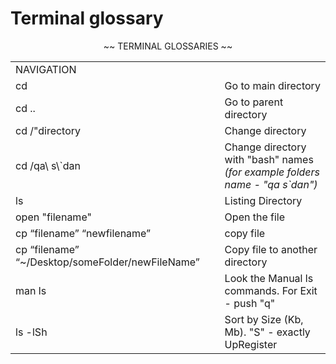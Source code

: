 # Terminal glossary

<p align="center">
~~ TERMINAL GLOSSARIES ~~
    
  <table align="center">
              <tr><td>NAVIGATION</td><td>  </td> </tr>
  <tr><td> cd </td>
  <td> Go to main directory </td></tr>
  <tr><td> cd .. </td>
  <td> Go to parent directory </td></tr>
  <tr>
     <td> cd  /"directory </td>
    <td> Change directory</td>
  </tr>
    <tr>
     <td> cd /qa\ s\`dan </td>
      <td> Change directory with "bash" names <br><i>(for example folders name - "qa s`dan")</i></br></td>
  </tr>
    <tr>
     <td> ls</td>
      <td> Listing Directory</td>
  </tr>
  <tr>
     <td> open "filename"</td>
      <td> Open the file</td>
  </tr>
    <tr>
     <td> cp “filename” “newfilename”</td>
      <td> copy file </td>
  </tr>
    <tr>
     <td> cp “filename” “~/Desktop/someFolder/newFileName”</td>
      <td> Copy file to another directory </td>
    </tr>
      </tr>
    <tr>
     <td> man ls</td>
      <td> Look the Manual ls commands. For Exit - push "q" </td>
    </tr>
        <tr>
     <td>ls -lSh</td>
      <td> Sort by Size (Kb, Mb). "S" - exactly UpRegister</td>
    </tr>
    </table>
</p>
